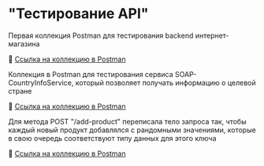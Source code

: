 # "Тестирование API"

Первая коллекция Postman для тестирования backend интернет-магазина

🔗 [Ссылка на коллекцию в Postman](https://www.postman.com/iananixil02-5388278/workspace/iananixil-s-workspace/folder/48799861-984934ba-76b6-4bde-bd50-4907863e4e8e?action=share&creator=48799861&active-environment=48799861-b65cacd2-44e0-475c-a6c7-2af3add41cc3)

Коллекция в Postman для тестирования сервиса SOAP-CountryInfoService, который позволяет получать информацию о целевой стране

🔗 [Ссылка на коллекцию в Postman](https://www.postman.com/iananixil02-5388278/workspace/iananixil-s-workspace/collection/48799861-b4302ba6-6232-437d-9abd-4854086bbdac?action=share&creator=48799861&active-environment=48799861-27c02876-fb86-4d64-b73a-e6357b616730)

Для метода POST "/add-product" переписала тело запроса так, чтобы каждый новый продукт добавлялся с рандомными значениями, которые в свою очередь соответствуют типу данных для этого ключа

🔗 [Ссылка на коллекцию в Postman](https://www.postman.com/iananixil02-5388278/workspace/iananixil-s-workspace/request/48799861-6e5b4ddc-ac92-433f-883d-13bc37becc21?action=share&source=copy-link&creator=48799861&ctx=documentation)
